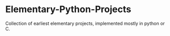 # Elementary-Python-Projects

Collection of earliest elementary projects, implemented mostly in python or C.
